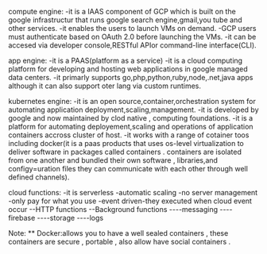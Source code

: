 compute engine:
-it is a IAAS component of GCP which is built on the google infrastructur that runs google search engine,gmail,you tube and other services.
-it enables the users to launch VMs on demand.
-GCP users must authenticate based on OAuth 2.0 before launching the VMs.
-it can be accesed via developer console,RESTful APIor command-line interface(CLI).

app engine:
-it is a PAAS(platform as a service)
-it is a cloud computing platform for developing and hosting web applications in google managed data centers.
-it primarly supports go,php,python,ruby,node,.net,java apps although it can also support oter lang via custom runtimes.

kubernetes engine:
-it is an open source,container,orchestration system for automating application deployment,scaling,management.
-it is developed by google and now maintained by clod native , computing foundations.
-it is a platform for automating deployement,scaling and operations of application containers accross cluster of host.
-it works with a range of cotainer toos including docker(it is a paas products that uses os-level virtualization to deliver software in packages called containers . containers are isolated from one another and bundled their own software , libraries,and configy=uration files they can communicate with each other through well defined channels).

cloud functions:
-it is serverless
-automatic scaling
-no server management
-only pay for what you use 
-event driven-they executed when cloud event occur
--HTTP functions
--Background functions
----messaging
----firebase
----storage
----logs


Note:
** Docker:allows you to have a well sealed containers , these containers are secure , portable , also allow have social containers .
